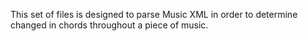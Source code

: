 This set of files is designed to parse Music XML in order to determine changed in chords throughout a piece of music.